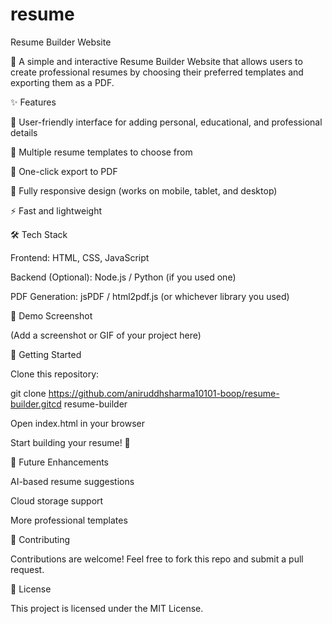 # resume

Resume Builder Website

🚀 A simple and interactive Resume Builder Website that allows users to create professional resumes by choosing their preferred templates and exporting them as a PDF.

✨ Features

📝 User-friendly interface for adding personal, educational, and professional details

🎨 Multiple resume templates to choose from

📄 One-click export to PDF

📱 Fully responsive design (works on mobile, tablet, and desktop)

⚡ Fast and lightweight

🛠️ Tech Stack

Frontend: HTML, CSS, JavaScript

Backend (Optional): Node.js / Python (if you used one)

PDF Generation: jsPDF / html2pdf.js (or whichever library you used)

📸 Demo Screenshot

(Add a screenshot or GIF of your project here)

🚀 Getting Started

Clone this repository:

git clone https://github.com/aniruddhsharma10101-boop/resume-builder.gitcd resume-builder


Open index.html in your browser

Start building your resume! 🎉

📌 Future Enhancements

AI-based resume suggestions

Cloud storage support

More professional templates

🤝 Contributing

Contributions are welcome! Feel free to fork this repo and submit a pull request.

📜 License

This project is licensed under the MIT License.
